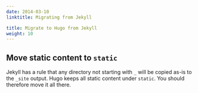 ```yaml
---
date: 2014-03-10
linktitle: Migrating from Jekyll

title: Migrate to Hugo from Jekyll
weight: 10
---
```


## Move static content to `static`
Jekyll has a rule that any directory not starting with `_` will be copied as-is to the `_site` output. Hugo keeps all static content under `static`. You should therefore move it all there.
